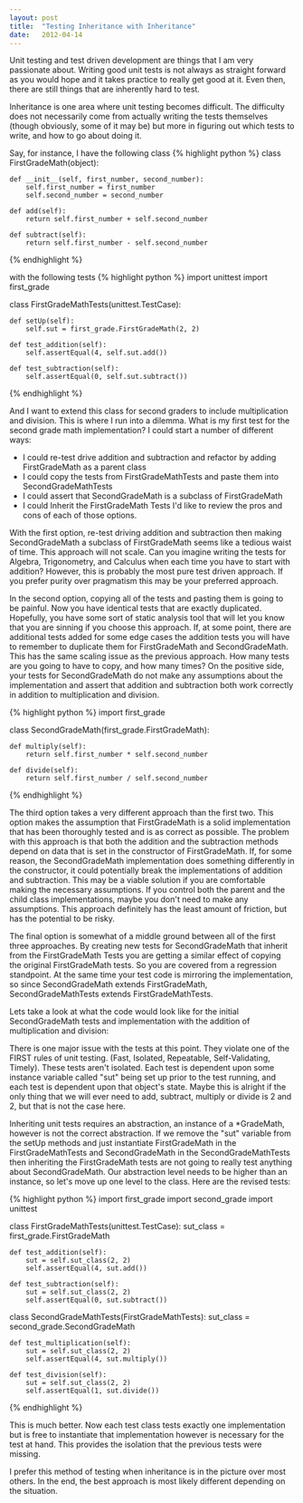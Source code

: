 ```yaml
---
layout: post
title:  "Testing Inheritance with Inheritance"
date:   2012-04-14
---
```


Unit testing and test driven development are things that I am very passionate
about. Writing good unit tests is not always as straight forward as you would
hope and it takes practice to really get good at it. Even then, there are still
things that are inherently hard to test.

Inheritance is one area where unit testing becomes difficult. The difficulty does
not necessarily come from actually writing the tests themselves (though
obviously, some of it may be) but more in figuring out which tests to write, and
how to go about doing it.

Say, for instance, I have the following class
{% highlight python %}
class FirstGradeMath(object):

    def __init__(self, first_number, second_number):
        self.first_number = first_number
        self.second_number = second_number

    def add(self):
        return self.first_number + self.second_number

    def subtract(self):
        return self.first_number - self.second_number
{% endhighlight %}

with the following tests
{% highlight python %}
import unittest
import first_grade
 
class FirstGradeMathTests(unittest.TestCase):

    def setUp(self):
        self.sut = first_grade.FirstGradeMath(2, 2) 

    def test_addition(self):
        self.assertEqual(4, self.sut.add())

    def test_subtraction(self):
        self.assertEqual(0, self.sut.subtract())
{% endhighlight %}

And I want to extend this class for second graders to include multiplication and
division. This is where I run into a dilemma. What is my first test for the
second grade math implementation? I could start a number of different ways:
* I could re-test drive addition and subtraction and refactor by adding
FirstGradeMath as a parent class
* I could copy the tests from FirstGradeMathTests and paste them into
SecondGradeMathTests
* I could assert that SecondGradeMath is a subclass of FirstGradeMath
* I could Inherit the FirstGradeMath Tests
I'd like to review the pros and cons of each of those options.

With the first option, re-test driving addition and subtraction then making
SecondGradeMath a subclass of FirstGradeMath seems like a tedious waist of time.
This approach will not scale. Can you imagine writing the tests for Algebra,
Trigonometry, and Calculus when each time you have to start with addition?
However, this is probably the most pure test driven approach. If you prefer
purity over pragmatism this may be your preferred approach.

In the second option, copying all of the tests and pasting them is going to be
painful. Now you have identical tests that are exactly duplicated. Hopefully, you
have some sort of static analysis tool that will let you know that you are
sinning if you choose this approach. If, at some point, there are additional
tests added for some edge cases the addition tests you will have to remember to
duplicate them for FirstGradeMath and SecondGradeMath. This has the same scaling
issue as the previous approach. How many tests are you going to have to copy, and
how many times? On the positive side, your tests for SecondGradeMath do not make
any assumptions about the implementation and assert that addition and subtraction
both work correctly in addition to multiplication and division.

{% highlight python %}
import first_grade

class SecondGradeMath(first_grade.FirstGradeMath):

    def multiply(self):
        return self.first_number * self.second_number

    def divide(self):
        return self.first_number / self.second_number
{% endhighlight %}

The third option takes a very different approach than the first two. This option
makes the assumption that FirstGradeMath is a solid implementation that has been
thoroughly tested and is as correct as possible. The problem with this approach
is that both the addition and the subtraction methods depend on data that is set
in the constructor of FirstGradeMath. If, for some reason, the SecondGradeMath
implementation does something differently in the constructor, it could
potentially break the implementations of addition and subtraction. This may be a
viable solution if you are comfortable making the necessary assumptions. If you
control both the parent and the child class implementations, maybe you don't need
to make any assumptions. This approach definitely has the least amount of
friction, but has the potential to be risky.

The final option is somewhat of a middle ground between all of the first three
approaches. By creating new tests for SecondGradeMath that inherit from the
FirstGradeMath Tests you are getting a similar effect of copying the original
FirstGradeMath tests. So you are covered from a regression standpoint. At the
same time your test code is mirroring the implementation, so since
SecondGradeMath extends FirstGradeMath, SecondGradeMathTests extends
FirstGradeMathTests. 

Lets take a look at what the code would look like for the initial SecondGradeMath
tests and implementation with the addition of multiplication and division:

There is one major issue with the tests at this point. They violate one of the
FIRST rules of unit testing. (Fast, Isolated, Repeatable, Self-Validating,
Timely). These tests aren't isolated. Each test is dependent upon some instance
variable called "sut" being set up prior to the test running, and each test is
dependent upon that object's state. Maybe this is alright if the only thing that
we will ever need to add, subtract, multiply or divide is 2 and 2, but that is
not the case here.

Inheriting unit tests requires an abstraction, an instance of a *GradeMath,
however is not the correct abstraction. If we remove the "sut" variable from the
setUp methods and just instantiate FirstGradeMath in the FirstGradeMathTests and
SecondGradeMath in the SecondGradeMathTests then inheriting the FirstGradeMath
tests are not going to really test anything about SecondGradeMath. Our
abstraction level needs to be higher than an instance, so let's move up one level
to the class. Here are the revised tests:

{% highlight python %}
import first_grade
import second_grade
import unittest
 
class FirstGradeMathTests(unittest.TestCase):
    sut_class = first_grade.FirstGradeMath

    def test_addition(self):
        sut = self.sut_class(2, 2) 
        self.assertEqual(4, sut.add())

    def test_subtraction(self):
        sut = self.sut_class(2, 2) 
        self.assertEqual(0, sut.subtract())

class SecondGradeMathTests(FirstGradeMathTests):
    sut_class = second_grade.SecondGradeMath

    def test_multiplication(self):
        sut = self.sut_class(2, 2)
        self.assertEqual(4, sut.multiply())

    def test_division(self):
        sut = self.sut_class(2, 2)
        self.assertEqual(1, sut.divide())

{% endhighlight %}

This is much better. Now each test class tests exactly one implementation but is
free to instantiate that implementation however is necessary for the test at
hand. This provides the isolation that the previous tests were missing.

I prefer this method of testing when inheritance is in the picture over most
others. In the end, the best approach is most likely different depending on the
situation.
